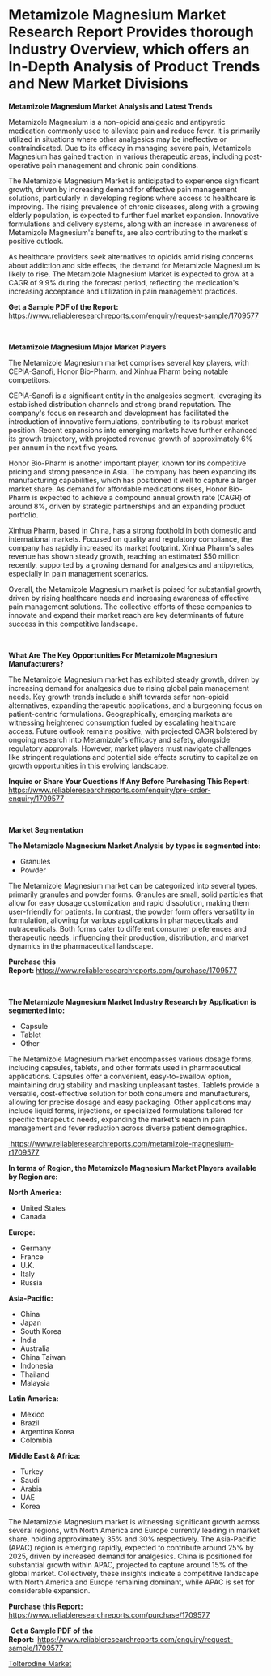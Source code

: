 <p><h1>Metamizole Magnesium Market Research Report Provides thorough Industry Overview, which offers an In-Depth Analysis of Product Trends and New Market Divisions</h1></p><p><strong>Metamizole Magnesium Market Analysis and Latest Trends</strong></p>
<p><p>Metamizole Magnesium is a non-opioid analgesic and antipyretic medication commonly used to alleviate pain and reduce fever. It is primarily utilized in situations where other analgesics may be ineffective or contraindicated. Due to its efficacy in managing severe pain, Metamizole Magnesium has gained traction in various therapeutic areas, including post-operative pain management and chronic pain conditions.</p><p>The Metamizole Magnesium Market is anticipated to experience significant growth, driven by increasing demand for effective pain management solutions, particularly in developing regions where access to healthcare is improving. The rising prevalence of chronic diseases, along with a growing elderly population, is expected to further fuel market expansion. Innovative formulations and delivery systems, along with an increase in awareness of Metamizole Magnesium's benefits, are also contributing to the market's positive outlook.</p><p>As healthcare providers seek alternatives to opioids amid rising concerns about addiction and side effects, the demand for Metamizole Magnesium is likely to rise. The Metamizole Magnesium Market is expected to grow at a CAGR of 9.9% during the forecast period, reflecting the medication's increasing acceptance and utilization in pain management practices.</p></p>
<p><strong>Get a Sample PDF of the Report:&nbsp;</strong> <a href="https://www.reliableresearchreports.com/enquiry/request-sample/1709577?utm_campaign=3190&utm_medium=2&utm_source=Github&utm_content=ia&utm_term=08032025&utm_id=metamizole-magnesium">https://www.reliableresearchreports.com/enquiry/request-sample/1709577</a></p>
<p>&nbsp;</p>
<p><strong>Metamizole Magnesium Major Market Players</strong></p>
<p><p>The Metamizole Magnesium market comprises several key players, with CEPiA-Sanofi, Honor Bio-Pharm, and Xinhua Pharm being notable competitors. </p><p>CEPiA-Sanofi is a significant entity in the analgesics segment, leveraging its established distribution channels and strong brand reputation. The company's focus on research and development has facilitated the introduction of innovative formulations, contributing to its robust market position. Recent expansions into emerging markets have further enhanced its growth trajectory, with projected revenue growth of approximately 6% per annum in the next five years.</p><p>Honor Bio-Pharm is another important player, known for its competitive pricing and strong presence in Asia. The company has been expanding its manufacturing capabilities, which has positioned it well to capture a larger market share. As demand for affordable medications rises, Honor Bio-Pharm is expected to achieve a compound annual growth rate (CAGR) of around 8%, driven by strategic partnerships and an expanding product portfolio.</p><p>Xinhua Pharm, based in China, has a strong foothold in both domestic and international markets. Focused on quality and regulatory compliance, the company has rapidly increased its market footprint. Xinhua Pharm's sales revenue has shown steady growth, reaching an estimated $50 million recently, supported by a growing demand for analgesics and antipyretics, especially in pain management scenarios.</p><p>Overall, the Metamizole Magnesium market is poised for substantial growth, driven by rising healthcare needs and increasing awareness of effective pain management solutions. The collective efforts of these companies to innovate and expand their market reach are key determinants of future success in this competitive landscape.</p></p>
<p>&nbsp;</p>
<p><strong>What Are The Key Opportunities For Metamizole Magnesium Manufacturers?</strong></p>
<p><p>The Metamizole Magnesium market has exhibited steady growth, driven by increasing demand for analgesics due to rising global pain management needs. Key growth trends include a shift towards safer non-opioid alternatives, expanding therapeutic applications, and a burgeoning focus on patient-centric formulations. Geographically, emerging markets are witnessing heightened consumption fueled by escalating healthcare access. Future outlook remains positive, with projected CAGR bolstered by ongoing research into Metamizole's efficacy and safety, alongside regulatory approvals. However, market players must navigate challenges like stringent regulations and potential side effects scrutiny to capitalize on growth opportunities in this evolving landscape.</p></p>
<p><strong>Inquire or Share Your Questions If Any Before Purchasing This Report:</strong> <a href="https://www.reliableresearchreports.com/enquiry/pre-order-enquiry/1709577?utm_campaign=3190&utm_medium=2&utm_source=Github&utm_content=ia&utm_term=08032025&utm_id=metamizole-magnesium">https://www.reliableresearchreports.com/enquiry/pre-order-enquiry/1709577</a></p>
<p>&nbsp;</p>
<p><strong>Market Segmentation</strong></p>
<p><strong>The Metamizole Magnesium Market Analysis by types is segmented into:</strong></p>
<p><ul><li>Granules</li><li>Powder</li></ul></p>
<p><p>The Metamizole Magnesium market can be categorized into several types, primarily granules and powder forms. Granules are small, solid particles that allow for easy dosage customization and rapid dissolution, making them user-friendly for patients. In contrast, the powder form offers versatility in formulation, allowing for various applications in pharmaceuticals and nutraceuticals. Both forms cater to different consumer preferences and therapeutic needs, influencing their production, distribution, and market dynamics in the pharmaceutical landscape.</p></p>
<p><strong>Purchase this Report:&nbsp;</strong><a href="https://www.reliableresearchreports.com/purchase/1709577?utm_campaign=3190&utm_medium=2&utm_source=Github&utm_content=ia&utm_term=08032025&utm_id=metamizole-magnesium">https://www.reliableresearchreports.com/purchase/1709577</a></p>
<p>&nbsp;</p>
<p><strong>The Metamizole Magnesium Market Industry Research by Application is segmented into:</strong></p>
<p><ul><li>Capsule</li><li>Tablet</li><li>Other</li></ul></p>
<p><p>The Metamizole Magnesium market encompasses various dosage forms, including capsules, tablets, and other formats used in pharmaceutical applications. Capsules offer a convenient, easy-to-swallow option, maintaining drug stability and masking unpleasant tastes. Tablets provide a versatile, cost-effective solution for both consumers and manufacturers, allowing for precise dosage and easy packaging. Other applications may include liquid forms, injections, or specialized formulations tailored for specific therapeutic needs, expanding the market's reach in pain management and fever reduction across diverse patient demographics.</p></p>
<p><a href="https://www.reliableresearchreports.com/metamizole-magnesium-r1709577?utm_campaign=3190&utm_medium=2&utm_source=Github&utm_content=ia&utm_term=08032025&utm_id=metamizole-magnesium">&nbsp;https://www.reliableresearchreports.com/metamizole-magnesium-r1709577</a></p>
<p><strong>In terms of Region, the Metamizole Magnesium Market Players available by Region are:</strong></p>
<p>
    <p> <strong> North America: </strong>
        <ul>
            <li>United States</li>
            <li>Canada</li>
        </ul>
        </p> 
    <p> <strong> Europe: </strong>
        <ul>
            <li>Germany</li>
            <li>France</li>
            <li>U.K.</li>
            <li>Italy</li>
            <li>Russia</li>
        </ul>
        </p> 
    <p> <strong> Asia-Pacific: </strong>
        <ul>
            <li>China</li>
            <li>Japan</li>
            <li>South Korea</li>
            <li>India</li>
            <li>Australia</li>
            <li>China Taiwan</li>
            <li>Indonesia</li>
            <li>Thailand</li>
            <li>Malaysia</li>
        </ul>
        </p> 
    <p> <strong> Latin America: </strong>
        <ul>
            <li>Mexico</li>
            <li>Brazil</li>
            <li>Argentina Korea</li>
            <li>Colombia</li>
        </ul>
        </p> 
    <p> <strong> Middle East & Africa: </strong>
        <ul>
            <li>Turkey</li>
            <li>Saudi</li>
            <li>Arabia</li>
            <li>UAE</li>
            <li>Korea</li>
        </ul>
    </p>
    </p>
<p><p>The Metamizole Magnesium market is witnessing significant growth across several regions, with North America and Europe currently leading in market share, holding approximately 35% and 30% respectively. The Asia-Pacific (APAC) region is emerging rapidly, expected to contribute around 25% by 2025, driven by increased demand for analgesics. China is positioned for substantial growth within APAC, projected to capture around 15% of the global market. Collectively, these insights indicate a competitive landscape with North America and Europe remaining dominant, while APAC is set for considerable expansion.</p></p>
<p><strong>Purchase this Report: </strong><a href="https://www.reliableresearchreports.com/purchase/1709577?utm_campaign=3190&utm_medium=2&utm_source=Github&utm_content=ia&utm_term=08032025&utm_id=metamizole-magnesium">https://www.reliableresearchreports.com/purchase/1709577</a></p>
<p>&nbsp;<strong>Get a Sample PDF of the Report:&nbsp;&nbsp;</strong><a href="https://www.reliableresearchreports.com/enquiry/request-sample/1709577?utm_campaign=3190&utm_medium=2&utm_source=Github&utm_content=ia&utm_term=08032025&utm_id=metamizole-magnesium">https://www.reliableresearchreports.com/enquiry/request-sample/1709577</a></p>
<p><strong></strong></p>
<p><p><a href="https://github.com/shewlisapsai/Market-Research-Report-List-1/blob/main/tolterodine-market.md?utm_campaign=3190&utm_medium=2&utm_source=Github&utm_content=ia&utm_term=08032025&utm_id=metamizole-magnesium">Tolterodine Market</a></p></p>